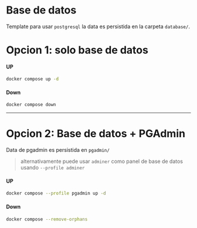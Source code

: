 # Base de datos

Template para usar `postgresql` la data es persistida en la carpeta `database/`.

# Opcion 1: solo base de datos

#### UP

```sh
docker compose up -d
```

#### Down

```sh
docker compose down
```

---

# Opcion 2: Base de datos + PGAdmin

Data de pgadmin es persistida en `pgadmin/`

> alternativamente puede usar `adminer` como panel de base de datos usando `--profile adminer`

#### UP

```sh
docker compose --profile pgadmin up -d
```

#### Down

```sh
docker compose --remove-orphans
```
